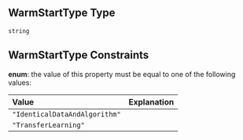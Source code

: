 ## WarmStartType Type

`string`

## WarmStartType Constraints

**enum**: the value of this property must be equal to one of the following values:

| Value                         | Explanation |
| :---------------------------- | :---------- |
| `"IdenticalDataAndAlgorithm"` |             |
| `"TransferLearning"`          |             |
